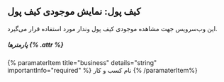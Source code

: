 ##  کیف پول: نمایش موجودی کیف پول

این وب‌سرویس جهت مشاهده موجودی کیف پول وندار مورد استفاده قرار می‌گیرد.

##### پارمترها {% .attr %}

 {% paramaterItem title="business" details="string" importantInfo="required" %}
  نام کسب و کار
  {% /paramaterItem%}